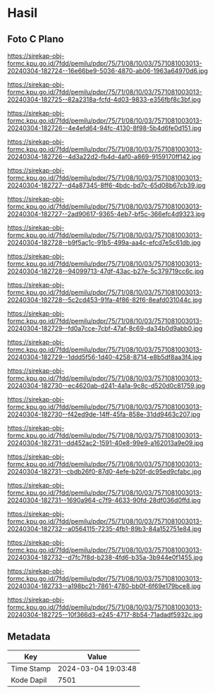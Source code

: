 # Hasil

## Foto C Plano

https://sirekap-obj-formc.kpu.go.id/7fdd/pemilu/pdpr/75/71/08/10/03/7571081003013-20240304-182724--16e66be9-5036-4870-ab06-1963a64970d6.jpg

https://sirekap-obj-formc.kpu.go.id/7fdd/pemilu/pdpr/75/71/08/10/03/7571081003013-20240304-182725--82a2318a-fcfd-4d03-9833-e356fbf8c3bf.jpg

https://sirekap-obj-formc.kpu.go.id/7fdd/pemilu/pdpr/75/71/08/10/03/7571081003013-20240304-182726--4e4efd64-94fc-4130-8f98-5b4d6fe0d151.jpg

https://sirekap-obj-formc.kpu.go.id/7fdd/pemilu/pdpr/75/71/08/10/03/7571081003013-20240304-182726--4d3a22d2-fb4d-4af0-a869-9159170ff142.jpg

https://sirekap-obj-formc.kpu.go.id/7fdd/pemilu/pdpr/75/71/08/10/03/7571081003013-20240304-182727--d4a87345-8ff6-4bdc-bd7c-65d08b67cb39.jpg

https://sirekap-obj-formc.kpu.go.id/7fdd/pemilu/pdpr/75/71/08/10/03/7571081003013-20240304-182727--2ad90617-9365-4eb7-bf5c-366efc4d9323.jpg

https://sirekap-obj-formc.kpu.go.id/7fdd/pemilu/pdpr/75/71/08/10/03/7571081003013-20240304-182728--b9f5ac1c-91b5-499a-aa4c-efcd7e5c61db.jpg

https://sirekap-obj-formc.kpu.go.id/7fdd/pemilu/pdpr/75/71/08/10/03/7571081003013-20240304-182728--94099713-47df-43ac-b27e-5c379719cc6c.jpg

https://sirekap-obj-formc.kpu.go.id/7fdd/pemilu/pdpr/75/71/08/10/03/7571081003013-20240304-182728--5c2cd453-91fa-4f86-82f6-8eafd031044c.jpg

https://sirekap-obj-formc.kpu.go.id/7fdd/pemilu/pdpr/75/71/08/10/03/7571081003013-20240304-182729--fd0a7cce-7cbf-47af-8c69-da34b0d9abb0.jpg

https://sirekap-obj-formc.kpu.go.id/7fdd/pemilu/pdpr/75/71/08/10/03/7571081003013-20240304-182729--1ddd5f56-1d40-4258-8714-e8b5df8aa3f4.jpg

https://sirekap-obj-formc.kpu.go.id/7fdd/pemilu/pdpr/75/71/08/10/03/7571081003013-20240304-182730--ec4620ab-d241-4a1a-9c8c-d520d0c81759.jpg

https://sirekap-obj-formc.kpu.go.id/7fdd/pemilu/pdpr/75/71/08/10/03/7571081003013-20240304-182730--f42ed9de-14ff-45fa-858e-31dd9463c207.jpg

https://sirekap-obj-formc.kpu.go.id/7fdd/pemilu/pdpr/75/71/08/10/03/7571081003013-20240304-182731--dd452ac2-1591-40e8-99e9-a162013a9e09.jpg

https://sirekap-obj-formc.kpu.go.id/7fdd/pemilu/pdpr/75/71/08/10/03/7571081003013-20240304-182731--cbdb26f0-87d0-4efe-b20f-dc95ed9cfabc.jpg

https://sirekap-obj-formc.kpu.go.id/7fdd/pemilu/pdpr/75/71/08/10/03/7571081003013-20240304-182731--1690a964-c7f9-4633-90fd-28df036d0ffd.jpg

https://sirekap-obj-formc.kpu.go.id/7fdd/pemilu/pdpr/75/71/08/10/03/7571081003013-20240304-182732--a0564115-7235-4fb1-89b3-84a152751e84.jpg

https://sirekap-obj-formc.kpu.go.id/7fdd/pemilu/pdpr/75/71/08/10/03/7571081003013-20240304-182732--d7fc7f8d-b238-4fd6-b35a-3b944e0f1455.jpg

https://sirekap-obj-formc.kpu.go.id/7fdd/pemilu/pdpr/75/71/08/10/03/7571081003013-20240304-182733--a198bc21-7861-4780-bb0f-6f69e179bce8.jpg

https://sirekap-obj-formc.kpu.go.id/7fdd/pemilu/pdpr/75/71/08/10/03/7571081003013-20240304-182725--10f366d3-e245-4717-8b54-71adadf5932c.jpg


## Metadata

| Key        | Value               |
| ---------- | ------------------- |
| Time Stamp | 2024-03-04 19:03:48 |
| Kode Dapil | 7501                |



